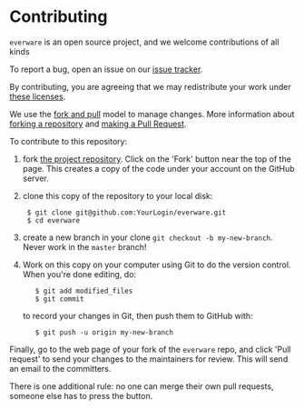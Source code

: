 # Contributing

`everware` is an open source project, and we welcome contributions of all kinds

To report a bug, open an issue on our [issue tracker][issues].

By contributing, you are agreeing that we may redistribute your work under
[these licenses][license].

We use the [fork and pull][gh-fork-pull] model to manage changes. More information
about [forking a repository][gh-fork] and [making a Pull Request][gh-pull].

To contribute to this repository:

1. fork [the project repository](https://github.com/everware/everware/).
   Click on the 'Fork' button near the top of the page. This creates a copy of
   the code under your account on the GitHub server.
2. clone this copy of the repository to your local disk:

        $ git clone git@github.com:YourLogin/everware.git
        $ cd everware

2. create a new branch in your clone `git checkout -b my-new-branch`. Never
   work in the ``master`` branch!
4. Work on this copy on your computer using Git to do the version
   control. When you're done editing, do:

          $ git add modified_files
          $ git commit

   to record your changes in Git, then push them to GitHub with:

          $ git push -u origin my-new-branch

Finally, go to the web page of your fork of the `everware` repo,
and click 'Pull request' to send your changes to the maintainers for
review. This will send an email to the committers.

There is one additional rule: no one can merge their own pull requests, someone
else has to press the button.

[issues]: https://github.com/everware/everware/issues
[license]: LICENSE
[gh-fork]: https://help.github.com/articles/fork-a-repo/
[gh-pull]: https://help.github.com/articles/using-pull-requests/
[gh-fork-pull]: https://help.github.com/articles/using-pull-requests/#fork--pull

